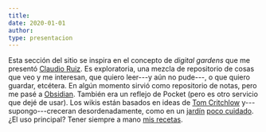 ```yaml
---
title: 
date: 2020-01-01
author: 
type: presentacion
---
```


Esta sección del sitio se inspira en el concepto de *digital gardens* que me presentó [Claudio Ruiz](https://claudioruiz.com/). Es exploratoria, una mezcla de repositorio de cosas que veo y me interesan, que quiero leer---y aún no pude---, o que quiero guardar, etcétera. En algún momento sirvió como repositorio de notas, pero me pasé a [Obsidian](https://obsidian.md/). También era un reflejo de Pocket (pero es otro servicio que dejé de usar). Los wikis están basados en ideas de [Tom Critchlow](https://tomcritchlow.com/2019/02/17/building-digital-garden/) y---supongo---creceran desordenadamente, como en un [jardín](https://joelhooks.com/digital-garden) [poco cuidado](https://stackingthebricks.com/how-blogs-broke-the-web/). ¿El uso principal? Tener siempre a mano [mis recetas](https://ramiroau.github.io/etc/wikis/cocina/).


